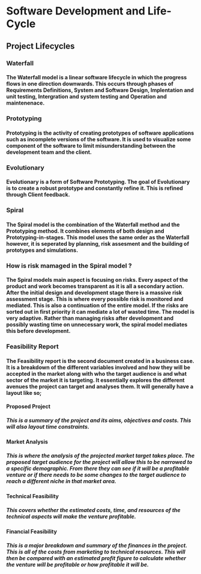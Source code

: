 # Software Development and Life-Cycle
## Project Lifecycles 

### Waterfall 
#### The Waterfall model is a linear software lifecycle in which the progress flows in one direction downwards. This occurs through phases of Requirements Definitions, System and Software Design, Implentation and unit testing, Intergration and system testing and Operation and maintenenace. 
### Prototyping 
#### Prototyping is the activity of creating prototypes of software applications such as incomplete versions of the software. It is used to visualize some component of the software to limit misunderstanding between the development team and the client. 
### Evolutionary 
#### Evolutionary is a form of Software Prototyping. The goal of Evolutionary is to create a robust prototype and constantly refine it. This is refined through Client feedback. 
### Spiral 
#### The Spiral model is the combination of the Waterfall method and the Prototyping method. It combines elements of both design and Prototyping-in-stages. This model uses the same order as the Waterfall however, it is seperated by planning, risk assesment and the building of prototypes and simulations. 

### How is risk mamaged in the Spiral model ?
#### The Spiral models main aspect is focusing on risks. Every aspect of the product and work becomes transparent as it is all a secondary action. After the initial design and development stage there is a massive risk assessment stage. This is where every possible risk is monitored and mediated. This is also a continuation of the entire model. If the risks are sorted out in first priority it can mediate a lot of wasted time. The model is very adaptive. Rather than managing risks after development and possibly wasting time on unnecessary work, the spiral model mediates this before development.

### Feasibility Report
#### The Feasibility report is the second document created in a business case. It is a breakdown of the different variables involved and how they will be accepted in the market along with who the target audience is and what sector of the market it is targeting. It essentially explores the different avenues the project can target and analyses them. It will generally have a layout like so;

#### Proposed Project 
##### This is a summary of the project and its aims, objectives and costs. This will also layout time constraints.

#### Market Analysis
##### This is where the analysis of the projected market target takes place. The proposed target audience for the project will allow this to be narrowed to a specific demographic. From there they can see if it will be a profitable venture or if there needs to be some changes to the target audience to reach a different niche in that market area. 

#### Technical Feasibility 
##### This covers whether the estimated costs, time, and resources of the technical aspects will make the venture profitable. 

#### Financial Feasibility 
##### This is a major breakdown and summary of the finances in the project. This is all of the costs from marketing to technical resources. This will then be compared with an estimated profit figure to calculate whether the venture will be profitable or how profitable it will be.


